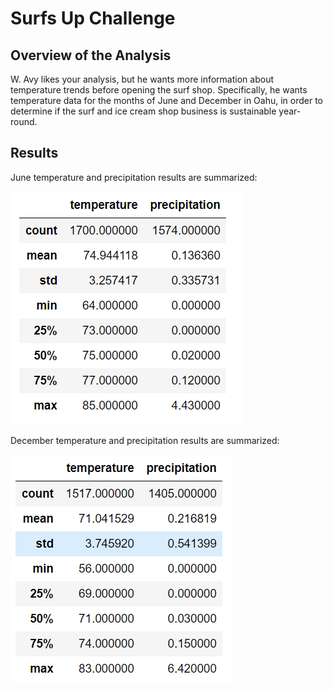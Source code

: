 # Surfs Up Challenge

## Overview of the Analysis
W. Avy likes your analysis, but he wants more information about temperature trends before opening the surf shop. Specifically, he wants temperature data for the months of June and December in Oahu, in order to determine if the surf and ice cream shop business is sustainable year-round.

## Results

June temperature and precipitation results are summarized: 

![June_temp](https://github.com/JaniceBgithub/surfs_up/blob/main/Resources/June_temperature.png)


December temperature and precipitation results are summarized: 

![Dec_temp](https://github.com/JaniceBgithub/surfs_up/blob/main/Resources/Dec_temp.png)

